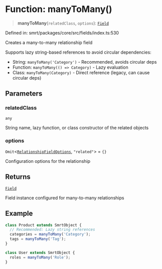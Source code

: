 # Function: manyToMany()

> **manyToMany**(`relatedClass`, `options`): [`Field`](../classes/Field.md)

Defined in: smrt/packages/core/src/fields/index.ts:530

Creates a many-to-many relationship field

Supports lazy string-based references to avoid circular dependencies:
- String: `manyToMany('Category')` - Recommended, avoids circular deps
- Function: `manyToMany(() => Category)` - Lazy evaluation
- Class: `manyToMany(Category)` - Direct reference (legacy, can cause circular deps)

## Parameters

### relatedClass

`any`

String name, lazy function, or class constructor of the related objects

### options

`Omit`\<[`RelationshipFieldOptions`](../interfaces/RelationshipFieldOptions.md), `"related"`\> = `{}`

Configuration options for the relationship

## Returns

[`Field`](../classes/Field.md)

Field instance configured for many-to-many relationships

## Example

```typescript
class Product extends SmrtObject {
  // Recommended: Lazy string references
  categories = manyToMany('Category');
  tags = manyToMany('Tag');
}

class User extends SmrtObject {
  roles = manyToMany('Role');
}
```

